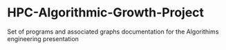 # HPC-Algorithmic-Growth-Project
Set of programs and associated graphs documentation for the Algorithims engineering presentation 
